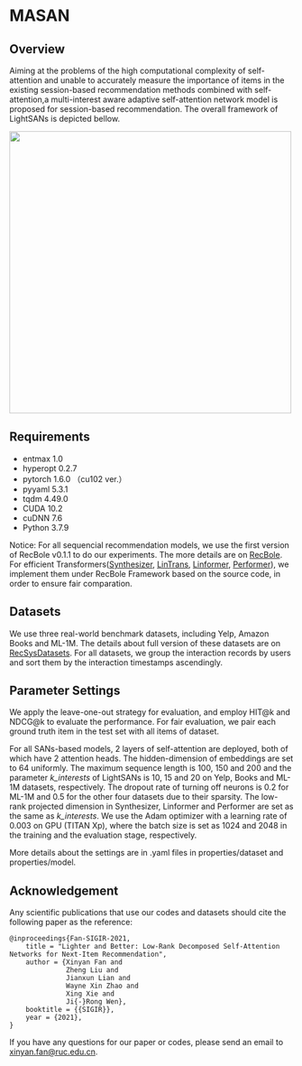 # MASAN

## Overview
Aiming at the problems of the high computational complexity of self-attention and unable to accurately measure the importance of items in the existing session-based recommendation methods combined with self-attention,a multi-interest aware adaptive self-attention network model is proposed for session-based recommendation. The overall framework of LightSANs is depicted bellow.

<img src="https://github.com/JXY66/MASAN/assets/104990190/2e56cbba-bd63-429b-82c3-9dbfbd10b9f2" width = "500px" align=center />

## Requirements
- entmax   1.0
- hyperopt   0.2.7
- pytorch  1.6.0 （cu102 ver.）
- pyyaml   5.3.1
- tqdm  4.49.0
- CUDA    10.2
- cuDNN    7.6
- Python    3.7.9

Notice: For all sequencial recommendation models, we use the first version of RecBole v0.1.1 to do our experiments. The more details are on [RecBole](https://github.com/RUCAIBox/RecBole). For efficient Transformers([Synthesizer](https://github.com/leaderj1001/Synthesizer-Rethinking-Self-Attention-Transformer-Models), [LinTrans](https://linear-transformers.com), [Linformer](https://github.com/tatp22/linformer-pytorch), [Performer](https://github.com/lucidrains/performer-pytorch)), we implement them under RecBole Framework based on the source code, in order to ensure fair comparation. 

## Datasets
We use three real-world benchmark datasets, including Yelp, Amazon Books and ML-1M. The details about full version of these datasets are on [RecSysDatasets](https://github.com/RUCAIBox/RecSysDatasets). For all datasets, we group the interaction records by users and sort them by the interaction timestamps ascendingly. 

## Parameter Settings
We apply the leave-one-out strategy for evaluation, and employ HIT@k and NDCG@k to evaluate the performance. For fair evaluation, we pair each ground truth item in the test set with all items of dataset.

For all SANs-based models, 2 layers of self-attention are deployed, both of which have 2 attention heads. The hidden-dimension of embeddings are set to 64 uniformly. The maximum sequence length is 100, 150 and 200 and the parameter _k_interests_ of LightSANs is 10, 15 and 20 on Yelp, Books and ML-1M datasets, respectively. The dropout rate of turning off neurons is 0.2 for ML-1M and 0.5 for the other four datasets due to their sparsity. The low-rank projected dimension in Synthesizer, Linformer and Performer are set as the same as _k_interests_. We use the Adam optimizer with a learning rate of 0.003 on GPU (TITAN Xp), where the batch size is set as 1024 and 2048 in the training and the evaluation stage, respectively. 

More details about the settings are in .yaml files in properties/dataset and properties/model.


## Acknowledgement
Any scientific publications that use our codes and datasets should cite the following paper as the reference:
````
@inproceedings{Fan-SIGIR-2021,
    title = "Lighter and Better: Low-Rank Decomposed Self-Attention Networks for Next-Item Recommendation",
    author = {Xinyan Fan and
              Zheng Liu and
              Jianxun Lian and
              Wayne Xin Zhao and
              Xing Xie and 
              Ji{-}Rong Wen},
    booktitle = {{SIGIR}},
    year = {2021},
}
````
If you have any questions for our paper or codes, please send an email to xinyan.fan@ruc.edu.cn.
